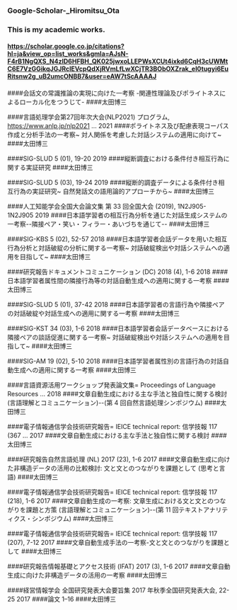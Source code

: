 ### Google-Scholar-_Hiromitsu_Ota
### This is my academic works.
#### https://scholar.google.co.jp/citations?hl=ja&view_op=list_works&gmla=AJsN-F4rB1NgQXS_N4zlD6HFBH_QK025jwxoLLEPWsXCUt4ixkd6CqH3cUWMtC6E7VzGGikqJGJRclEVcpQdXjRVmLfLwXCjTR3BObOXZrak_eI0tugyi6EuRitsnw2g_uB2umcONBB7&user=eAW7tScAAAAJ

####会話文の常識推論の実現に向けた一考察 -関連性理論及びポライトネスによるローカル化をつうじて-
####太田博三

####言語処理学会第27回年次大会(NLP2021) プログラム, https://www.anlp.jp/nlp2021 …		2021
####ポライトネス及び配慮表現コーパス作成と分析手法の一考察~ 対人関係を考慮した対話システムの適用に向けて~
####太田博三

####SIG-SLUD 5 (01), 19-20		2019
####縦断調査における条件付き相互行為に関する実証研究
####太田博三

####SIG-SLUD 5 (03), 19-24		2019
####縦断的調査データによる条件付き相互行為の実証研究~ 自然発話文の語用論的アプローチから~
####太田博三

####人工知能学会全国大会論文集 第 33 回全国大会 (2019), 1N2J905-1N2J905		2019
####日本語学習者の相互行為分析を通じた対話生成システムの一考察--隣接ペア・笑い・フィラー・あいづちを通じて--
####太田博三

####SIG-KBS 5 (02), 52-57		2018
####日本語学習者会話データを用いた相互行為分析と対話破綻の分析に関する一考察~ 対話破綻検出や対話システムヘの適用を目指して~
####太田博三

####研究報告ドキュメントコミュニケーション (DC) 2018 (4), 1-6		2018
####日本語学習者属性間の隣接行為等の対話自動生成への適用に関する一考察
####太田博三

####SIG-SLUD 5 (01), 37-42		2018
####日本語学習者の言語行為や隣接ペアの対話破綻や対話生成への適用に関する一考察
####太田博三

####SIG-KST 34 (03), 1-6		2018
####日本語学習者会話データベースにおける隣接ペアの談話促進に関する一考察~ 対話破綻検出や対話システムへの適用を目指して~
####太田博三

####SIG-AM 19 (02), 5-10		2018
####日本語学習者属性別の言語行為の対話自動生成への適用に関する一考察
####太田博三

####言語資源活用ワークショップ発表論文集= Proceedings of Language Resources …		2018
####文章自動生成における主な手法と独自性に関する検討 (言語理解とコミュニケーション)--(第 4 回自然言語処理シンポジウム)
####太田博三

####電子情報通信学会技術研究報告= IEICE technical report: 信学技報 117 (367 …		2017
####文章自動生成における主な手法と独自性に関する検討
####太田博三

####研究報告自然言語処理 (NL) 2017 (23), 1-6		2017
####文章自動生成に向けた非構造データの活用の比較検討: 文と文とのつながりを課題として (思考と言語)
####太田博三

####電子情報通信学会技術研究報告= IEICE technical report: 信学技報 117 (218), 1-6		2017
####文章自動生成の一考察: 文章生成における文と文とのつながりを課題と方策 (言語理解とコミュニケーション)--(第 11 回テキストアナリティクス・シンポジウム)
####太田博三

####電子情報通信学会技術研究報告= IEICE technical report: 信学技報 117 (207), 7-12		2017
####文章自動生成手法の一考察-文と文とのつながりを課題として
####太田博三

####研究報告情報基礎とアクセス技術 (IFAT) 2017 (3), 1-6		2017
####文章自動生成に向けた非構造データの活用の一考察
####太田博三

####経営情報学会 全国研究発表大会要旨集 2017 年秋季全国研究発表大会, 22-25		2017
####論文 1–16
####太田博三
